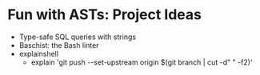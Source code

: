 # Fun with ASTs: Project Ideas


- Type-safe SQL queries with strings <!-- demo sql-example.js -->
- Baschist: the Bash linter   <!-- bash-example.sh -->
- explainshell
    - explain 'git push --set-upstream origin $(git branch | cut -d" " -f2)'

